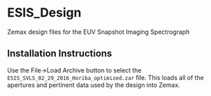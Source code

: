 # ESIS_Design
Zemax design files for the EUV Snapshot Imaging Spectrograph

## Installation Instructions
Use the File->Load Archive button to select the `ESIS_SVLS_02_29_2016_Horiba_optimized.zar` file. This loads all of the apertures and pertinent data used by the design into Zemax.
